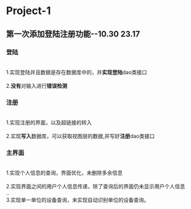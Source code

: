 # Project-1

## 第一次添加登陆注册功能--10.30 23.17
### 登陆
  <br>1.实现登陆并且数据是存在数据库中的，并**实现登陆**dao类接口 </br>
  <br>2.**没有**对输入进行**错误检测**</br>
### 注册
  <br>1.实现注册的界面，以及超链接的转入</br>
  <br>2.实现**写入**数据库，可以获取视图层的数据,并写好**注册**dao类接口</br>
### 主界面
  <br>1.实现个人信息的查询，界面优化，未删除多余信息</br>
  <br>2.实现界面之间的用户个人信息传递，除了查询后的界面仍未显示用户个人信息</br>
..<br>3.实现单一单位的设备查询，未实现自动识别单位的设备查询。